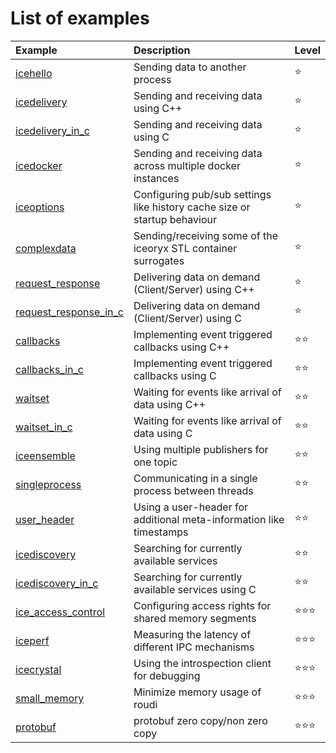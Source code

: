 # List of examples

| Example                                          | Description                                                               | Level              |
|:-------------------------------------------------|:--------------------------------------------------------------------------|:-------------------|
|[icehello](./icehello/)                           | Sending data to another process                                           | :star:             |
|[icedelivery](./icedelivery/)                     | Sending and receiving data using C++                                      | :star:             |
|[icedelivery_in_c](./icedelivery_in_c/)           | Sending and receiving data using C                                        | :star:             |
|[icedocker](./icedocker/)                         | Sending and receiving data across multiple docker instances               | :star:             |
|[iceoptions](./iceoptions/)                       | Configuring pub/sub settings like history cache size or startup behaviour | :star:             |
|[complexdata](./complexdata/)                     | Sending/receiving some of the iceoryx STL container surrogates            | :star:             |
|[request_response](./request_response/)           | Delivering data on demand (Client/Server) using C++                       | :star:             |
|[request_response_in_c](./request_response_in_c/) | Delivering data on demand (Client/Server) using C                         | :star:             |
|[callbacks](./callbacks/)                         | Implementing event triggered callbacks using C++                          | :star::star:       |
|[callbacks_in_c](./callbacks_in_c/)               | Implementing event triggered callbacks using C                            | :star::star:       |
|[waitset](./waitset/)                             | Waiting for events like arrival of data using C++                         | :star::star:       |
|[waitset_in_c](./waitset_in_c/)                   | Waiting for events like arrival of data using C                           | :star::star:       |
|[iceensemble](./iceensemble/)                     | Using multiple publishers for one topic                                   | :star::star:       |
|[singleprocess](./singleprocess/)                 | Communicating in a single process between threads                         | :star::star:       |
|[user_header](./user_header/)                     | Using a user-header for additional meta-information like timestamps       | :star::star:       |
|[icediscovery](./icediscovery)                    | Searching for currently available services                                | :star::star:       |
|[icediscovery_in_c](./icediscovery_in_c/)         | Searching for currently available services using C                        | :star::star:       |
|[ice_access_control](./ice_access_control/)       | Configuring access rights for shared memory segments                      | :star::star::star: |
|[iceperf](./iceperf/)                             | Measuring the latency of different IPC mechanisms                         | :star::star::star: |
|[icecrystal](./icecrystal/)                       | Using the introspection client for debugging                              | :star::star::star: |
|[small_memory](./small_memory/)                   | Minimize memory usage of roudi                                            | :star::star::star: |
|[protobuf](./protobuf)                            | protobuf zero copy/non zero copy                                          | :star::star::star: |
